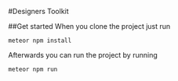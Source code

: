 #Designers Toolkit

##Get started
When you clone the project just run

```
meteor npm install
```

Afterwards you can run the project by running

```
meteor npm run
```